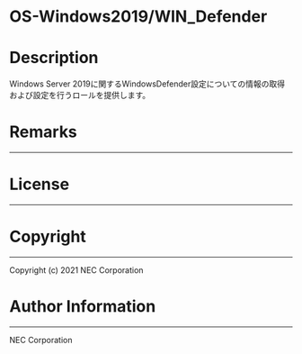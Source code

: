 OS-Windows2019/WIN_Defender
=======================================================
# Description
Windows Server 2019に関するWindowsDefender設定についての情報の取得および設定を行うロールを提供します。

# Remarks
-------

# License
-------

# Copyright
---------
Copyright (c) 2021 NEC Corporation

# Author Information
------------------
NEC Corporation
